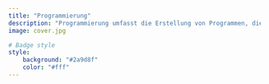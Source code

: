 ```yaml
---
title: "Programmierung"
description: "Programmierung umfasst die Erstellung von Programmen, die durch Computern oder ähnlichen Maschinen ausgeführt werden können."
image: cover.jpg

# Badge style
style:
    background: "#2a9d8f"
    color: "#fff"
---
```

